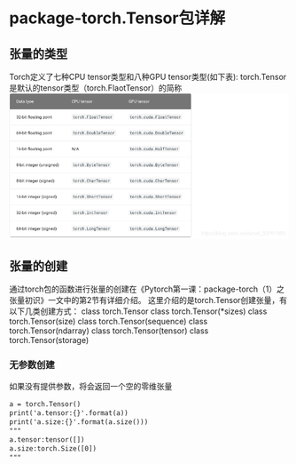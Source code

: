 # package-torch.Tensor包详解

## 张量的类型
Torch定义了七种CPU tensor类型和八种GPU tensor类型(如下表):
torch.Tensor是默认的tensor类型（torch.FlaotTensor）的简称
![Image text](https://github.com/shiyuan0806/Tutorial/blob/master/pyTorch/images/20181128230534947.png)

## 张量的创建
通过torch包的函数进行张量的创建在《Pytorch第一课：package-torch（1）之张量初识》一文中的第2节有详细介绍。
这里介绍的是torch.Tensor创建张量，有以下几类创建方式：
class torch.Tensor
class torch.Tensor(*sizes)
class torch.Tensor(size)
class torch.Tensor(sequence)
class torch.Tensor(ndarray)
class torch.Tensor(tensor)
class torch.Tensor(storage)

### 无参数创建

如果没有提供参数，将会返回一个空的零维张量
```
a = torch.Tensor()
print('a.tensor:{}'.format(a))
print('a.size:{}'.format(a.size()))
"""
a.tensor:tensor([])
a.size:torch.Size([0])
"""
```


